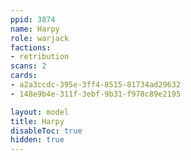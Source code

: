```yaml
---
ppid: 3874
name: Harpy
role: warjack
factions:
- retribution
scans: 2
cards:
- a2a3ccdc-395e-3ff4-8515-81734ad29632
- 148e9b4e-311f-3ebf-9b31-f978c89e2195

layout: model
title: Harpy
disableToc: true
hidden: true
---
```

